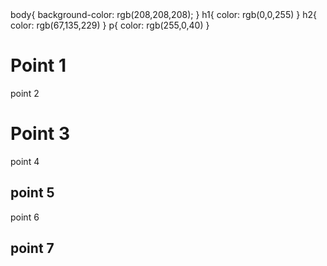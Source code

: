 <!DOCTYPE html>
<html>
<head>
<meta charset="utf-8">
<link  rel="stylesheet" href="style.css" >
<title>Hometask2</title>
body{
    background-color: rgb(208,208,208);
}
h1{
    color: rgb(0,0,255)
}
h2{
    color: rgb(67,135,229)
}
p{
    color: rgb(255,0,40)
}
</head>
<boby>

<h1> Point 1 </h1>
<p>point 2</p>
<h1>Point 3</h1>
<p>point 4</p>
<h2>point 5</h2>
<p>point 6</p>
<h2>point 7</h2>
</body>
</html>